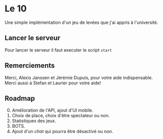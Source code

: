 # Le 10

Une simple implémentation d'un jeu de levées que j'ai appris à l'université.

## Lancer le serveur

Pour lancer le serveur il faut executer le script `start`

## Remerciements

Merci, Alexis Janssen et Jérémie Dupuis, pour votre aide indispensable.
Merci aussi à Stefan et Laurier pour votre aide!

## Roadmap

0. Amélioration de l'API, ajout d'UI mobile.
1. Choix de place, choix d'être spectateur ou non.
2. Statistiques des jeux.
3. BOTS.
4. Ajout d'un *chat* qui pourra être désactivé ou non.
